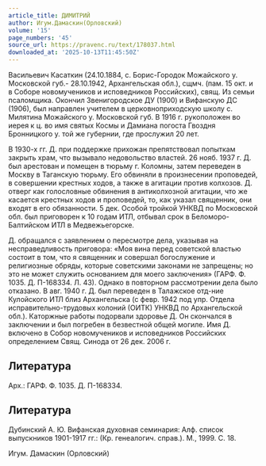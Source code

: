 ```yaml
---
article_title: ДИМИТРИЙ
author: Игум.Дамаскин(Орловский)
volume: '15'
page_numbers: '45'
source_url: https://pravenc.ru/text/178037.html
downloaded_at: '2025-10-13T11:45:50Z'
---
```


Васильевич Касаткин (24.10.1884, с. Борис-Городок Можайского у. Московской губ.- 28.10.1942, Архангельская обл.), сщмч. (пам. 15 окт. и в Соборе новомучеников и исповедников Российских), свящ. Из семьи псаломщика. Окончил Звенигородское ДУ (1900) и Вифанскую ДС (1906), был направлен учителем в церковноприходскую школу с. Милятина Можайского у. Московской губ. В 1916 г. рукоположен во иерея к ц. во имя святых Космы и Дамиана погоста Гвоздня Бронницкого у. той же губернии, где прослужил 20 лет.

В 1930-х гг. Д. при поддержке прихожан препятствовал попыткам закрыть храм, что вызывало недовольство властей. 26 нояб. 1937 г. Д. был арестован и помещен в тюрьму г. Коломны, затем переведен в Москву в Таганскую тюрьму. Его обвиняли в произнесении проповедей, в совершении крестных ходов, а также в агитации против колхозов. Д. отверг как голословные обвинения в антиколхозной агитации, что же касается крестных ходов и проповедей, то, как указал священник, они входят в его обязанности. 5 дек. Особой тройкой УНКВД по Московской обл. был приговорен к 10 годам ИТЛ, отбывал срок в Беломоро-Балтийском ИТЛ в Медвежьегорске.

Д. обращался с заявлением о пересмотре дела, указывая на несправедливость приговора: «Моя вина перед советской властью состоит в том, что я священник и совершал богослужение и религиозные обряды, которые советскими законами не запрещены; но это не может служить основанием для моего заключения» (ГАРФ. Ф. 1035. Д. П-168334. Л. 43). Однако в повторном рассмотрении дела было отказано. В авг. 1940 г. Д. был переведен в Талажское отд-ние Кулойского ИТЛ близ Архангельска (с февр. 1942 под упр. Отдела исправительно-трудовых колоний (ОИТК) УНКВД по Архангельской обл.). Каторжные работы подорвали здоровье Д. Он скончался в заключении и был погребен в безвестной общей могиле. Имя Д. включено в Собор новомучеников и исповедников Российских определением Свящ. Синода от 26 дек. 2006 г.

## Литература

Арх.: ГАРФ. Ф. 1035. Д. П-168334.

## Литература

Дубинский А. Ю. Вифанская духовная семинария: Алф. список выпускников 1901-1917 гг.: (Кр. генеалогич. справ.). М., 1999. С. 18.

Игум.  Дамаскин   (Орловский)
